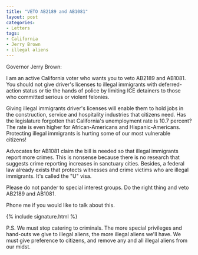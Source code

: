 ```yaml
---
title: "VETO AB2189 and AB1081"
layout: post
categories:
- Letters
tags:
- California
- Jerry Brown
- illegal aliens
---
```


Governor Jerry Brown:

I am an active California voter who wants you to veto AB2189 and AB1081. You should not give driver's licenses to illegal immigrants with deferred-action status or tie the hands of police by limiting ICE detainers to those who committed serious or violent felonies.

Giving illegal immigrants driver's licenses will enable them to hold jobs in the construction, service and hospitality industries that citizens need. Has the legislature forgotten that California's unemployment rate is 10.7 percent? The rate is even higher for African-Americans and Hispanic-Americans. Protecting illegal immigrants is hurting some of our most vulnerable citizens!

Advocates for AB1081 claim the bill is needed so that illegal immigrants report more crimes. This is nonsense because there is no research that suggests crime reporting increases in sanctuary cities. Besides, a federal law already exists that protects witnesses and crime victims who are illegal immigrants. It's called the "U" visa.

Please do not pander to special interest groups. Do the right thing and veto AB2189 and AB1081.

Phone me if you would like to talk about this.

{% include signature.html %}

P.S. We must stop catering to criminals. The more special privileges and hand-outs we give to illegal aliens, the more illegal aliens we'll have. We must give preference to citizens, and remove any and all illegal aliens from our midst.